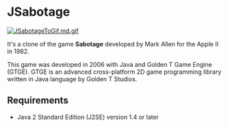 # JSabotage

[![JSabotageToGif.md.gif](https://s4.gifyu.com/images/JSabotageToGif.md.gif)](https://gifyu.com/image/SwrXb)

It's a clone of the game **Sabotage** developed by Mark Allen for the Apple II in 1982.

This game was developed in 2006 with Java and Golden T Game Engine (GTGE). GTGE is an advanced cross-platform 2D game programming library written in Java language by Golden T Studios.

Requirements
-----------------------------------------
- Java 2 Standard Edition (J2SE) version 1.4 or later

